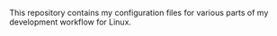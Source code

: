 This repository contains my configuration files for various parts of my development workflow for Linux.
